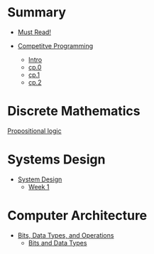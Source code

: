 # Summary

- [Must Read!](./must-read.md)

- [Competitve Programming]()
    - [Intro](./cp/CompetitiveProgramming.md)
    - [cp.0](./cp/Week1.md)
    - [cp.1](./cp/Week2.md)
    - [cp.2](./cp/eda.md)

# Discrete Mathematics

[Propositional logic](./dm/Prop.md)

# Systems Design

- [System Design]()
    - [Week 1](./sp/week1)

# Computer Architecture

- [Bits, Data Types, and Operations]()
    - [Bits and Data Types](ComputerArchitecture/2/2d1d1.md)